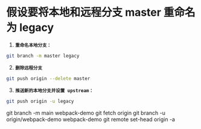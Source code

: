 # 假设要将本地和远程分支 master 重命名为 legacy

1. **`重命名本地分支：`**
```bash
git branch -m master legacy
```

2. **`删除远程分支`**
```bash
git push origin --delete master
```

3. **`推送新的本地分支并设置 upstream：`**
```bash
git push origin -u legacy
```




git branch -m main webpack-demo
git fetch origin
git branch -u origin/webpack-demo webpack-demo
git remote set-head origin -a
